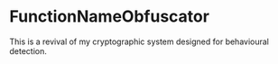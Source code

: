 # FunctionNameObfuscator
This is a revival of my cryptographic system designed for behavioural detection.
